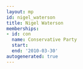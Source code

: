 ```yaml
---
layout: mp
id: nigel_waterson
title: Nigel Waterson
memberships:
- id: con
  name: Conservative Party
  start: 
  end: '2010-03-30'
autogenerated: true
---
```

